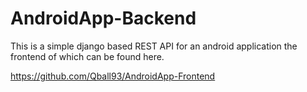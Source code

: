 # AndroidApp-Backend


This is a simple django based REST API for an android application the frontend of which can be found here.

https://github.com/Qball93/AndroidApp-Frontend
